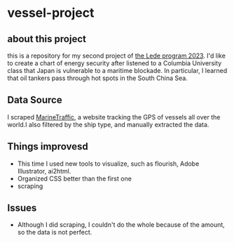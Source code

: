 # vessel-project
## about this project
this is a repository for my second project of [the Lede program 2023](https://ledeprogram.com/).
I'd like to create a chart of energy security after listened to a Columbia University class that Japan is vulnerable to a maritime blockade. In particular, I learned that oil tankers pass through hot spots in the South China Sea.
## Data Source
I scraped [MarineTraffic](https://www.marinetraffic.com/en/ais/home/centerx:-151.5/centery:57.4/zoom:2), a website tracking the GPS of vessels all over the world.I also filtered by the ship type, and manually extracted the data.
## Things improvesd
- This time I used new tools to visualize, such as flourish, Adobe Illustrator, ai2html.
- Organized CSS better than the first one
- scraping
## Issues
- Although I did scraping, I couldn't do the whole because of the amount, so the data is not perfect.
